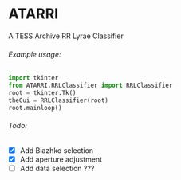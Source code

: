# ATARRI
A TESS Archive RR Lyrae Classifier

###### Example usage:
```python
import tkinter
from ATARRI.RRLClassifier import RRLClassifier
root = tkinter.Tk()
theGui = RRLClassifier(root)
root.mainloop()
```

###### Todo:
- [x] Add Blazhko selection
- [x] Add aperture adjustment
- [ ] Add data selection ???

